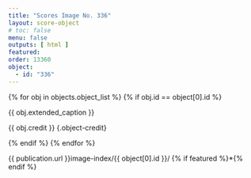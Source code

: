 ```yaml
---
title: "Scores Image No. 336"
layout: score-object
# toc: false
menu: false
outputs: [ html ]
featured: 
order: 13360
object:
  - id: "336"
---
```


{% for obj in objects.object_list %}
{% if obj.id == object[0].id %}

{{ obj.extended_caption }}

{{ obj.credit }} {.object-credit}

{% endif %}
{% endfor %}

<div class="object-credit object-url is-print-only">

{{ publication.url }}image-index/{{ object[0].id }}/ {% if featured %}*{% endif %}

</div>
